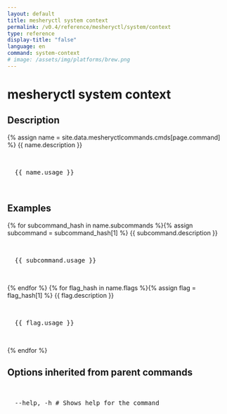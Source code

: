 ```yaml
---
layout: default
title: mesheryctl system context
permalink: /v0.4/reference/mesheryctl/system/context
type: reference
display-title: "false"
language: en
command: system-context
# image: /assets/img/platforms/brew.png
---
```


<!-- Copy this template to create individual doc pages for each mesheryctl commands -->

<!-- Name of the command -->
# mesheryctl system context

<!-- Description of the command. Preferably a paragraph -->
## Description 

{% assign name = site.data.mesheryctlcommands.cmds[page.command] %}
{{ name.description }}


<!-- Basic usage of the command -->
<pre class="codeblock-pre">
  <div class="codeblock">
  {{ name.usage }}
  </div>
</pre> 

<!-- All possible example use cases of the command -->
## Examples

{% for subcommand_hash in name.subcommands %}{% assign subcommand = subcommand_hash[1] %}
{{ subcommand.description }}
<pre class="codeblock-pre">
  <div class="codeblock">
  {{ subcommand.usage }}
  </div>
</pre>
{% endfor %}
{% for flag_hash in name.flags %}{% assign flag = flag_hash[1] %}
{{ flag.description }}
<pre class="codeblock-pre">
  <div class="codeblock">
  {{ flag.usage }}
  </div>
</pre>
{% endfor %}

<!-- Options/Flags available in this command -->
<!-- ## Options & Flags

{% for subcommand_hash in site.data.mesheryctlcommands.lifecycle.system-context.subcommands %}{% assign subcommand = subcommand_hash[1] %}
{{ subcommand.description }}
<pre class="codeblock-pre">
  <div class="codeblock">
    {{ subcommand.name }}
  </div>
</pre>
{% endfor %}
{% for flag_hash in site.data.mesheryctlcommands.lifecycle.system-context.flags %}{% assign flag = flag_hash[1] %}
{{ flag.description }}
<pre class="codeblock-pre">
  <div class="codeblock">
    {{ flag.arg }}
  </div>
</pre>
{% endfor %}
<br/>
-->
## Options inherited from parent commands
<pre class="codeblock-pre">
  <div class="codeblock">
  --help, -h # Shows help for the command
  </div>
</pre>